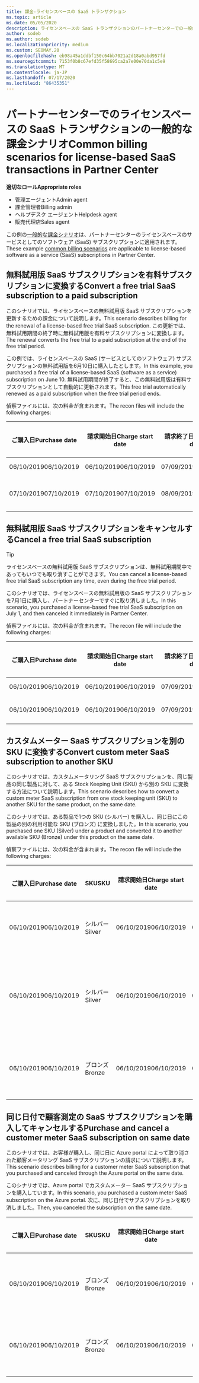 ```yaml
---
title: 課金-ライセンスベースの SaaS トランザクション
ms.topic: article
ms.date: 05/05/2020
description: ライセンスベースの SaaS トランザクションのパートナーセンターでの一般的な課金シナリオについて説明します。
author: sodeb
ms.author: sodeb
ms.localizationpriority: medium
ms.custom: SEOMAY.20
ms.openlocfilehash: eb98a45a1ddbf150c64bb7021a2d18a0abd957fd
ms.sourcegitcommit: 7153f0b8c67efd35f58695ca2a7e00e70da1c5e9
ms.translationtype: MT
ms.contentlocale: ja-JP
ms.lasthandoff: 07/17/2020
ms.locfileid: "86435351"
---
```

# <a name="common-billing-scenarios-for-license-based-saas-transactions-in-partner-center"></a><span data-ttu-id="83911-103">パートナーセンターでのライセンスベースの SaaS トランザクションの一般的な課金シナリオ</span><span class="sxs-lookup"><span data-stu-id="83911-103">Common billing scenarios for license-based SaaS transactions in Partner Center</span></span>

<span data-ttu-id="83911-104">**適切なロール**</span><span class="sxs-lookup"><span data-stu-id="83911-104">**Appropriate roles**</span></span>

- <span data-ttu-id="83911-105">管理エージェント</span><span class="sxs-lookup"><span data-stu-id="83911-105">Admin agent</span></span>
- <span data-ttu-id="83911-106">課金管理者</span><span class="sxs-lookup"><span data-stu-id="83911-106">Billing admin</span></span>
- <span data-ttu-id="83911-107">ヘルプデスク エージェント</span><span class="sxs-lookup"><span data-stu-id="83911-107">Helpdesk agent</span></span>
- <span data-ttu-id="83911-108">販売代理店</span><span class="sxs-lookup"><span data-stu-id="83911-108">Sales agent</span></span>


<span data-ttu-id="83911-109">この例の[一般的な課金シナリオ](common-billing-scenarios.md)は、パートナーセンターのライセンスベースのサービスとしてのソフトウェア (SaaS) サブスクリプションに適用されます。</span><span class="sxs-lookup"><span data-stu-id="83911-109">These example [common billing scenarios](common-billing-scenarios.md) are applicable to license-based software as a service (SaaS) subscriptions in Partner Center.</span></span>

## <a name="convert-a-free-trial-saas-subscription-to-a-paid-subscription"></a><span data-ttu-id="83911-110">無料試用版 SaaS サブスクリプションを有料サブスクリプションに変換する</span><span class="sxs-lookup"><span data-stu-id="83911-110">Convert a free trial SaaS subscription to a paid subscription</span></span>

<span data-ttu-id="83911-111">このシナリオでは、ライセンスベースの無料試用版 SaaS サブスクリプションを更新するための課金について説明します。</span><span class="sxs-lookup"><span data-stu-id="83911-111">This scenario describes billing for the renewal of a license-based free trial SaaS subscription.</span></span> <span data-ttu-id="83911-112">この更新では、無料試用期間の終了時に無料試用版を有料サブスクリプションに変換します。</span><span class="sxs-lookup"><span data-stu-id="83911-112">The renewal converts the free trial to a paid subscription at the end of the free trial period.</span></span>

<span data-ttu-id="83911-113">この例では、ライセンスベースの SaaS (サービスとしてのソフトウェア) サブスクリプションの無料試用版を6月10日に購入したとします。</span><span class="sxs-lookup"><span data-stu-id="83911-113">In this example, you purchased a free trial of a license-based SaaS (software as a service) subscription on June 10.</span></span> <span data-ttu-id="83911-114">無料試用期間が終了すると、この無料試用版は有料サブスクリプションとして自動的に更新されます。</span><span class="sxs-lookup"><span data-stu-id="83911-114">This free trial automatically renewed as a paid subscription when the free trial period ends.</span></span>

<span data-ttu-id="83911-115">偵察ファイルには、次の料金が含まれます。</span><span class="sxs-lookup"><span data-stu-id="83911-115">The recon files will include the following charges:</span></span>

| <span data-ttu-id="83911-116">ご購入日</span><span class="sxs-lookup"><span data-stu-id="83911-116">Purchase date</span></span> | <span data-ttu-id="83911-117">請求開始日</span><span class="sxs-lookup"><span data-stu-id="83911-117">Charge start date</span></span> | <span data-ttu-id="83911-118">請求終了日</span><span class="sxs-lookup"><span data-stu-id="83911-118">Charge end date</span></span> | <span data-ttu-id="83911-119">Unit price</span><span class="sxs-lookup"><span data-stu-id="83911-119">Unit price</span></span> | <span data-ttu-id="83911-120">ユニット数</span><span class="sxs-lookup"><span data-stu-id="83911-120">Unit quantity</span></span> | <span data-ttu-id="83911-121">合計金額</span><span class="sxs-lookup"><span data-stu-id="83911-121">Total amount</span></span> | <span data-ttu-id="83911-122">請求の種類</span><span class="sxs-lookup"><span data-stu-id="83911-122">Charge type</span></span> | <span data-ttu-id="83911-123">サブスクリプションの説明</span><span class="sxs-lookup"><span data-stu-id="83911-123">Subscription description</span></span> |
| ------------- | ----------------- | --------------- | ---------- | ------------- | ------------ | ----------- | ----------------- |
| <span data-ttu-id="83911-124">06/10/2019</span><span class="sxs-lookup"><span data-stu-id="83911-124">06/10/2019</span></span> | <span data-ttu-id="83911-125">06/10/2019</span><span class="sxs-lookup"><span data-stu-id="83911-125">06/10/2019</span></span> | <span data-ttu-id="83911-126">07/09/2019</span><span class="sxs-lookup"><span data-stu-id="83911-126">07/09/2019</span></span> | <span data-ttu-id="83911-127">0 ドル</span><span class="sxs-lookup"><span data-stu-id="83911-127">$0</span></span> | <span data-ttu-id="83911-128">1</span><span class="sxs-lookup"><span data-stu-id="83911-128">1</span></span> | <span data-ttu-id="83911-129">0 ドル</span><span class="sxs-lookup"><span data-stu-id="83911-129">$0</span></span> | <span data-ttu-id="83911-130">新規</span><span class="sxs-lookup"><span data-stu-id="83911-130">New</span></span> | <span data-ttu-id="83911-131">無料試用版</span><span class="sxs-lookup"><span data-stu-id="83911-131">Free trial</span></span> |
| <span data-ttu-id="83911-132">07/10/2019</span><span class="sxs-lookup"><span data-stu-id="83911-132">07/10/2019</span></span> | <span data-ttu-id="83911-133">07/10/2019</span><span class="sxs-lookup"><span data-stu-id="83911-133">07/10/2019</span></span> | <span data-ttu-id="83911-134">08/09/2019</span><span class="sxs-lookup"><span data-stu-id="83911-134">08/09/2019</span></span> | <span data-ttu-id="83911-135">2 ドル</span><span class="sxs-lookup"><span data-stu-id="83911-135">$2</span></span> | <span data-ttu-id="83911-136">1</span><span class="sxs-lookup"><span data-stu-id="83911-136">1</span></span> | <span data-ttu-id="83911-137">2 ドル</span><span class="sxs-lookup"><span data-stu-id="83911-137">$2</span></span> | <span data-ttu-id="83911-138">更新</span><span class="sxs-lookup"><span data-stu-id="83911-138">Renew</span></span> | <span data-ttu-id="83911-139">有料サブスクリプション</span><span class="sxs-lookup"><span data-stu-id="83911-139">Paid subscription</span></span> |

## <a name="cancel-a-free-trial-saas-subscription"></a><span data-ttu-id="83911-140">無料試用版 SaaS サブスクリプションをキャンセルする</span><span class="sxs-lookup"><span data-stu-id="83911-140">Cancel a free trial SaaS subscription</span></span>

> [!TIP]
> <span data-ttu-id="83911-141">ライセンスベースの無料試用版 SaaS サブスクリプションは、無料試用期間中であってもいつでも取り消すことができます。</span><span class="sxs-lookup"><span data-stu-id="83911-141">You can cancel a license-based free trial SaaS subscription any time, even during the free trial period.</span></span>

<span data-ttu-id="83911-142">このシナリオでは、ライセンスベースの無料試用版の SaaS サブスクリプションを7月1日に購入し、パートナーセンターですぐに取り消しました。</span><span class="sxs-lookup"><span data-stu-id="83911-142">In this scenario, you purchased a license-based free trial SaaS subscription on July 1, and then canceled it immediately in Partner Center.</span></span>

<span data-ttu-id="83911-143">偵察ファイルには、次の料金が含まれます。</span><span class="sxs-lookup"><span data-stu-id="83911-143">The recon file will include the following charges:</span></span>

| <span data-ttu-id="83911-144">ご購入日</span><span class="sxs-lookup"><span data-stu-id="83911-144">Purchase date</span></span> | <span data-ttu-id="83911-145">請求開始日</span><span class="sxs-lookup"><span data-stu-id="83911-145">Charge start date</span></span> | <span data-ttu-id="83911-146">請求終了日</span><span class="sxs-lookup"><span data-stu-id="83911-146">Charge end date</span></span> | <span data-ttu-id="83911-147">Unit price</span><span class="sxs-lookup"><span data-stu-id="83911-147">Unit price</span></span> | <span data-ttu-id="83911-148">ユニット数</span><span class="sxs-lookup"><span data-stu-id="83911-148">Unit quantity</span></span> | <span data-ttu-id="83911-149">合計金額</span><span class="sxs-lookup"><span data-stu-id="83911-149">Total amount</span></span> | <span data-ttu-id="83911-150">請求の種類</span><span class="sxs-lookup"><span data-stu-id="83911-150">Charge type</span></span> | <span data-ttu-id="83911-151">サブスクリプションの説明</span><span class="sxs-lookup"><span data-stu-id="83911-151">Subscription description</span></span> |
| ------------- | ----------------- | --------------- | ---------- | ------------- | ------------ | ----------- | ----------------- |
| <span data-ttu-id="83911-152">06/10/2019</span><span class="sxs-lookup"><span data-stu-id="83911-152">06/10/2019</span></span> | <span data-ttu-id="83911-153">06/10/2019</span><span class="sxs-lookup"><span data-stu-id="83911-153">06/10/2019</span></span> | <span data-ttu-id="83911-154">07/09/2019</span><span class="sxs-lookup"><span data-stu-id="83911-154">07/09/2019</span></span> | <span data-ttu-id="83911-155">0 ドル</span><span class="sxs-lookup"><span data-stu-id="83911-155">$0</span></span> | <span data-ttu-id="83911-156">11</span><span class="sxs-lookup"><span data-stu-id="83911-156">11</span></span> | <span data-ttu-id="83911-157">0 ドル</span><span class="sxs-lookup"><span data-stu-id="83911-157">$0</span></span> | <span data-ttu-id="83911-158">新規</span><span class="sxs-lookup"><span data-stu-id="83911-158">New</span></span> | <span data-ttu-id="83911-159">無料試用版</span><span class="sxs-lookup"><span data-stu-id="83911-159">Free trial</span></span> |
| <span data-ttu-id="83911-160">06/10/2019</span><span class="sxs-lookup"><span data-stu-id="83911-160">06/10/2019</span></span> | <span data-ttu-id="83911-161">06/10/2019</span><span class="sxs-lookup"><span data-stu-id="83911-161">06/10/2019</span></span> | <span data-ttu-id="83911-162">07/09/2019</span><span class="sxs-lookup"><span data-stu-id="83911-162">07/09/2019</span></span> | <span data-ttu-id="83911-163">0 ドル</span><span class="sxs-lookup"><span data-stu-id="83911-163">$0</span></span> | <span data-ttu-id="83911-164">11</span><span class="sxs-lookup"><span data-stu-id="83911-164">11</span></span> | <span data-ttu-id="83911-165">0 ドル</span><span class="sxs-lookup"><span data-stu-id="83911-165">$0</span></span> | <span data-ttu-id="83911-166">キャンセル</span><span class="sxs-lookup"><span data-stu-id="83911-166">Cancel</span></span> | <span data-ttu-id="83911-167">無料試用版</span><span class="sxs-lookup"><span data-stu-id="83911-167">Free trial</span></span> |

## <a name="convert-custom-meter-saas-subscription-to-another-sku"></a><span data-ttu-id="83911-168">カスタムメーター SaaS サブスクリプションを別の SKU に変換する</span><span class="sxs-lookup"><span data-stu-id="83911-168">Convert custom meter SaaS subscription to another SKU</span></span>

<span data-ttu-id="83911-169">このシナリオでは、カスタムメータリング SaaS サブスクリプションを、同じ製品の同じ製品に対して、ある Stock Keeping Unit (SKU) から別の SKU に変換する方法について説明します。</span><span class="sxs-lookup"><span data-stu-id="83911-169">This scenario describes how to convert a custom meter SaaS subscription from one stock keeping unit (SKU) to another SKU for the same product, on the same date.</span></span>

<span data-ttu-id="83911-170">このシナリオでは、ある製品で1つの SKU (シルバー) を購入し、同じ日にこの製品の別の利用可能な SKU (ブロンズ) に変換しました。</span><span class="sxs-lookup"><span data-stu-id="83911-170">In this scenario, you purchased one SKU (Silver) under a product and converted it to another available SKU (Bronze) under this product on the same date.</span></span>

<span data-ttu-id="83911-171">偵察ファイルには、次の料金が含まれます。</span><span class="sxs-lookup"><span data-stu-id="83911-171">The recon file will include the following charges:</span></span>

| <span data-ttu-id="83911-172">ご購入日</span><span class="sxs-lookup"><span data-stu-id="83911-172">Purchase date</span></span> | <span data-ttu-id="83911-173">SKU</span><span class="sxs-lookup"><span data-stu-id="83911-173">SKU</span></span> | <span data-ttu-id="83911-174">請求開始日</span><span class="sxs-lookup"><span data-stu-id="83911-174">Charge start date</span></span> | <span data-ttu-id="83911-175">請求終了日</span><span class="sxs-lookup"><span data-stu-id="83911-175">Charge end date</span></span> | <span data-ttu-id="83911-176">Unit price</span><span class="sxs-lookup"><span data-stu-id="83911-176">Unit price</span></span> | <span data-ttu-id="83911-177">ユニット数</span><span class="sxs-lookup"><span data-stu-id="83911-177">Unit quantity</span></span> | <span data-ttu-id="83911-178">合計金額</span><span class="sxs-lookup"><span data-stu-id="83911-178">Total amount</span></span> | <span data-ttu-id="83911-179">請求の種類</span><span class="sxs-lookup"><span data-stu-id="83911-179">Charge type</span></span> | <span data-ttu-id="83911-180">サブスクリプションの説明</span><span class="sxs-lookup"><span data-stu-id="83911-180">Subscription description</span></span> |
| ------------- | ----------------- | ----------------- | --------------- | ---------- | ------------- | ------------ | ----------- | ----------------- |
| <span data-ttu-id="83911-181">06/10/2019</span><span class="sxs-lookup"><span data-stu-id="83911-181">06/10/2019</span></span> | <span data-ttu-id="83911-182">シルバー</span><span class="sxs-lookup"><span data-stu-id="83911-182">Silver</span></span> | <span data-ttu-id="83911-183">06/10/2019</span><span class="sxs-lookup"><span data-stu-id="83911-183">06/10/2019</span></span> | <span data-ttu-id="83911-184">06/10/2019</span><span class="sxs-lookup"><span data-stu-id="83911-184">06/10/2019</span></span> | <span data-ttu-id="83911-185">20 ドル</span><span class="sxs-lookup"><span data-stu-id="83911-185">$20</span></span> | <span data-ttu-id="83911-186">1</span><span class="sxs-lookup"><span data-stu-id="83911-186">1</span></span> | <span data-ttu-id="83911-187">20 ドル</span><span class="sxs-lookup"><span data-stu-id="83911-187">$20</span></span> | <span data-ttu-id="83911-188">新規</span><span class="sxs-lookup"><span data-stu-id="83911-188">New</span></span> | <span data-ttu-id="83911-189">カスタムメーター SaaS サブスクリプション</span><span class="sxs-lookup"><span data-stu-id="83911-189">Custom meter SaaS subscription</span></span> |
| <span data-ttu-id="83911-190">06/10/2019</span><span class="sxs-lookup"><span data-stu-id="83911-190">06/10/2019</span></span> | <span data-ttu-id="83911-191">シルバー</span><span class="sxs-lookup"><span data-stu-id="83911-191">Silver</span></span> | <span data-ttu-id="83911-192">06/10/2019</span><span class="sxs-lookup"><span data-stu-id="83911-192">06/10/2019</span></span> | <span data-ttu-id="83911-193">06/10/2019</span><span class="sxs-lookup"><span data-stu-id="83911-193">06/10/2019</span></span> | <span data-ttu-id="83911-194">20 ドル</span><span class="sxs-lookup"><span data-stu-id="83911-194">$20</span></span> | <span data-ttu-id="83911-195">1</span><span class="sxs-lookup"><span data-stu-id="83911-195">1</span></span> | <span data-ttu-id="83911-196">-$20</span><span class="sxs-lookup"><span data-stu-id="83911-196">-$20</span></span> | <span data-ttu-id="83911-197">Convert</span><span class="sxs-lookup"><span data-stu-id="83911-197">Convert</span></span> | <span data-ttu-id="83911-198">カスタムメーター SaaS サブスクリプションの日割り再請求</span><span class="sxs-lookup"><span data-stu-id="83911-198">Prorated rebill for custom meter SaaS subscription</span></span> |
| <span data-ttu-id="83911-199">06/10/2019</span><span class="sxs-lookup"><span data-stu-id="83911-199">06/10/2019</span></span> | <span data-ttu-id="83911-200">ブロンズ</span><span class="sxs-lookup"><span data-stu-id="83911-200">Bronze</span></span> | <span data-ttu-id="83911-201">06/10/2019</span><span class="sxs-lookup"><span data-stu-id="83911-201">06/10/2019</span></span> | <span data-ttu-id="83911-202">06/10/2019</span><span class="sxs-lookup"><span data-stu-id="83911-202">06/10/2019</span></span> | <span data-ttu-id="83911-203">$10</span><span class="sxs-lookup"><span data-stu-id="83911-203">$10</span></span> | <span data-ttu-id="83911-204">1</span><span class="sxs-lookup"><span data-stu-id="83911-204">1</span></span> | <span data-ttu-id="83911-205">$10</span><span class="sxs-lookup"><span data-stu-id="83911-205">$10</span></span> | <span data-ttu-id="83911-206">Convert</span><span class="sxs-lookup"><span data-stu-id="83911-206">Convert</span></span> | <span data-ttu-id="83911-207">カスタムメーター SaaS サブスクリプション</span><span class="sxs-lookup"><span data-stu-id="83911-207">Custom meter SaaS subscription</span></span> |

## <a name="purchase-and-cancel-a-customer-meter-saas-subscription-on-same-date"></a><span data-ttu-id="83911-208">同じ日付で顧客測定の SaaS サブスクリプションを購入してキャンセルする</span><span class="sxs-lookup"><span data-stu-id="83911-208">Purchase and cancel a customer meter SaaS subscription on same date</span></span>

<span data-ttu-id="83911-209">このシナリオでは、お客様が購入し、同じ日に Azure portal によって取り消された顧客メータリング SaaS サブスクリプションの請求について説明します。</span><span class="sxs-lookup"><span data-stu-id="83911-209">This scenario describes billing for a customer meter SaaS subscription that you purchased and canceled through the Azure portal on the same date.</span></span>

<span data-ttu-id="83911-210">このシナリオでは、Azure portal でカスタムメーター SaaS サブスクリプションを購入しています。</span><span class="sxs-lookup"><span data-stu-id="83911-210">In this scenario, you purchased a custom meter SaaS subscription on the Azure portal.</span></span> <span data-ttu-id="83911-211">次に、同じ日付でサブスクリプションを取り消しました。</span><span class="sxs-lookup"><span data-stu-id="83911-211">Then, you canceled the subscription on the same date.</span></span>

| <span data-ttu-id="83911-212">ご購入日</span><span class="sxs-lookup"><span data-stu-id="83911-212">Purchase date</span></span> | <span data-ttu-id="83911-213">SKU</span><span class="sxs-lookup"><span data-stu-id="83911-213">SKU</span></span> | <span data-ttu-id="83911-214">請求開始日</span><span class="sxs-lookup"><span data-stu-id="83911-214">Charge start date</span></span> | <span data-ttu-id="83911-215">請求終了日</span><span class="sxs-lookup"><span data-stu-id="83911-215">Charge end date</span></span> | <span data-ttu-id="83911-216">Unit price</span><span class="sxs-lookup"><span data-stu-id="83911-216">Unit price</span></span> | <span data-ttu-id="83911-217">ユニット数</span><span class="sxs-lookup"><span data-stu-id="83911-217">Unit quantity</span></span> | <span data-ttu-id="83911-218">合計金額</span><span class="sxs-lookup"><span data-stu-id="83911-218">Total amount</span></span> | <span data-ttu-id="83911-219">請求の種類</span><span class="sxs-lookup"><span data-stu-id="83911-219">Charge type</span></span> | <span data-ttu-id="83911-220">サブスクリプションの説明</span><span class="sxs-lookup"><span data-stu-id="83911-220">Subscription description</span></span> |
| ------------- | ------------- |----------------- | --------------- | ---------- | ------------- | ------------ | ----------- | ----------------- |
| <span data-ttu-id="83911-221">06/10/2019</span><span class="sxs-lookup"><span data-stu-id="83911-221">06/10/2019</span></span> | <span data-ttu-id="83911-222">ブロンズ</span><span class="sxs-lookup"><span data-stu-id="83911-222">Bronze</span></span> | <span data-ttu-id="83911-223">06/10/2019</span><span class="sxs-lookup"><span data-stu-id="83911-223">06/10/2019</span></span> | <span data-ttu-id="83911-224">06/10/2019</span><span class="sxs-lookup"><span data-stu-id="83911-224">06/10/2019</span></span> | <span data-ttu-id="83911-225">$10</span><span class="sxs-lookup"><span data-stu-id="83911-225">$10</span></span> | <span data-ttu-id="83911-226">1</span><span class="sxs-lookup"><span data-stu-id="83911-226">1</span></span> | <span data-ttu-id="83911-227">$10</span><span class="sxs-lookup"><span data-stu-id="83911-227">$10</span></span> | <span data-ttu-id="83911-228">新規</span><span class="sxs-lookup"><span data-stu-id="83911-228">New</span></span> | <span data-ttu-id="83911-229">カスタムメーター SaaS サブスクリプション</span><span class="sxs-lookup"><span data-stu-id="83911-229">Custom meter SaaS subscription</span></span> |
| <span data-ttu-id="83911-230">06/10/2019</span><span class="sxs-lookup"><span data-stu-id="83911-230">06/10/2019</span></span> | <span data-ttu-id="83911-231">ブロンズ</span><span class="sxs-lookup"><span data-stu-id="83911-231">Bronze</span></span> | <span data-ttu-id="83911-232">06/10/2019</span><span class="sxs-lookup"><span data-stu-id="83911-232">06/10/2019</span></span> | <span data-ttu-id="83911-233">06/10/2019</span><span class="sxs-lookup"><span data-stu-id="83911-233">06/10/2019</span></span> | <span data-ttu-id="83911-234">$10</span><span class="sxs-lookup"><span data-stu-id="83911-234">$10</span></span> | <span data-ttu-id="83911-235">1</span><span class="sxs-lookup"><span data-stu-id="83911-235">1</span></span> | <span data-ttu-id="83911-236">-$10</span><span class="sxs-lookup"><span data-stu-id="83911-236">-$10</span></span> | <span data-ttu-id="83911-237">CancelImmediate</span><span class="sxs-lookup"><span data-stu-id="83911-237">CancelImmediate</span></span> | <span data-ttu-id="83911-238">カスタムメーター SaaS サブスクリプション</span><span class="sxs-lookup"><span data-stu-id="83911-238">Custom meter SaaS subscription</span></span> |
